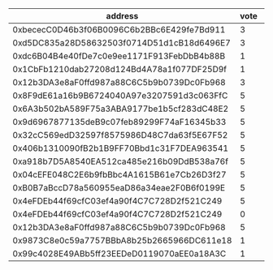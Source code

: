 address|vote|timestamp|signature
---|---|---|---
0xbececC0D46b3f06B0096C6b2BBc6E429fe7Bd911|3|1612876315|0xdb08987ecfde4e53f7b2f6460bb1808713345b0a0c3ae3297a262de21f2851146fdda120ba8c78821c1e2e56d5d2af173439e3e619a1e503e262b301a5d567871c
0xd5DC835a28D58632503f0714D51d1cB18d6496E7|3|1612876765|0x04ca50a610b93905fe93d30d79bb4d64be59b2029067f0f64f8c40f74b4830616e94b2c67b41a1fc74512e83b9a9d7be402c7dd15e9c5388e23405748b9b229c1b
0xdc6B04B4e40fDe7c0e9ee1171F913FebDbB4b88B|1|1612878434|0x2354cb68d061010f44191458c5e2b9ae281309087bcd1e9668673619e7ce0aec7f7bb554896ab964f932450c8e296d9f6706cd35405cb893a3357d8b86ab910d1c
0x1CbFb1210dab27208d124Bd4A78a1f077DF25D9f|1|1612879707|0x4a4e294877f363f13fd89af2dc5c674af06998f6b480c01c6a6a8f915eb12c5a4e26c56ab1c5d55227536b076c18f01266eba7ed63f5ab049995053ec65528841b
0x12b3DA3e8aF0ffd987a88C6C5b9b0739Dc0Fb968|3|1612883376|0x5d4d1a26382afce019806ad0b56fef5d1332886ef6aed876cf5162d8819b0b7b1727c3c31181eb215568748319bcb3a033de94a59ea2fbdba95dd8499edc24d01b
0x8F9dE61a16b9B6724040A97e3207591d3c063FfC|5|1612895962|0x6eb51efa370313b4d189da169f4569e8dde8e00bdf6d33f8b3c179bca11c93e473bcd2b66e52544b4ddb470b571713eff70483d9d3cd65373e654e1b88b4f7b31c
0x6A3b502bA589F75a3ABA9177be1b5cf283dC48E2|5|1612895973|0x24d815970d1b95e22c3800953ab2f153d2523d43790cad0f84735902176c19433c5e8001f53c89bc677bc3603e5187c925d691e5fab80087e425b6f4777772071b
0x9d6967877135deB9c07feb89299F74aF16345b33|5|1612895983|0xbd1200b0f38df23b98ad867c7d15876ace9a1aeab62547305881effe59fbe2530a250dbab0fab82724d75e670ace8530e3e659934dbaf775048d58678578de2d1b
0x32cC569edD32597f8575986D48C7da63f5E67F52|5|1612903228|0x980cfd3079bb3580ef5347c1927abd7bc775b596f8b41f0e6ca376203fe4b07f2b826e916c679bfcdeaef41963dc189f843964adc429ec334805a8fc491afd171b
0x406b1310090fB2b1B9FF70Bbd1c31F7DEA963541|5|1612904320|0x33e98656b95bd87d07a660114d31d9aa75dedbd99ce37051106e0ce386ce5a4675661c6d798c2336183c4f3def521faedca6605878582b6f2ef84a8dce24e1ab1b
0xa918b7D5A8540EA512ca485e216b09DdB538a76f|5|1612904597|0x38b77e5580ea4050120196558cdce1e85992704834db5b1080f83b7e71cbdf325e92296f3b6555f25239261b5ace2be2fe952a6461a8477e5062efbde56568771b
0x04cEFE048C2E6b9fbBbc4A1615B61e7Cb26D3f27|5|1612934359|0x1d56eaaec3ddf58fbc74c21c88b101e4c05824600298ee9923b7f983b5e5ae50459aed3cb3a1a810f3b7730d8a91d62a19e8c83f22c79e7bcf6debfe349d840e1c
0xB0B7aBccD78a560955eaD86a34eae2F0B6f0199E|5|1612936416|0x4a6a226fd60b40a9b076dab8a4a470b7a3e64bcf8e600460e372f09a4c1b57b73ac9f42ead82f269440606b1c894346d2305ed1714454b72ca0632b04fa83ed51b
0x4eFDEb44f69cfC03ef4a90f4C7C728D2f521C249|5|1612939786|0xd4674ab8e53a0b55413f046e859b7c3b2c7849f0bd3efb442ce502117b5fc4f020eeb3e9a738092a2d3ad9bceb63b37884017316cfd9e4c85c2ca6b03d831dd61b
0x4eFDEb44f69cfC03ef4a90f4C7C728D2f521C249|0|1612944165|0xc3f6a586258754178b0d734387d7e2663600b10a63d95e837c6f4d8d943f4457125d2885bff1cbb32beb05bb5c5ca7a0ed56bee6ad8160381fe2ea3102f5a32a1b
0x12b3DA3e8aF0ffd987a88C6C5b9b0739Dc0Fb968|5|1612959019|0x615838317c5c93dcaf0b4003c36946fdae5d753500099c6edb9f508e260568456213a68399eb97a6e3f0a1d48a5235bdcdfa2d85d9373b21750aaac5be5898c51c
0x9873C8e0c59a7757BBbA8b25b2665966DC611e18|1|1612959788|0x2501df178c90ae0e8f011e136fa74cf3d4d24adf4f1bdedb0bdaed506ad27dca3a8bb4c58ccf0029403ffcb84b98464894dc4f95d8d64bc947f507802d6560231c
0x99c4028E49ABb5ff23EEDeD0119070aEE0a18A3C|1|1612960124|0x91916602000540faad8c8ac947ef4c53669ca1de878d9b2653de73dc7a89ded9015bbb806b9c420f6877210bb40c3c33402f7d2f4f1b5fb2e8f7f38e8028557c1c